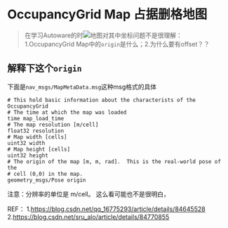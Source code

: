# OccupancyGrid Map 占据删格地图
> 在学习Autoware的时![地图](https://github.com/CPFL/Autoware/tree/master/ros/src/computing/perception/semantics/packages/object_map)对其中坐标问题不是很理解：1.OccupancyGrid Map中的`origin`是什么；2.为什么要有offset？？

## 解释下这个`origin`
下面是`nav_msgs/MapMetaData.msg`这种msg格式的具体
```
# This hold basic information about the characterists of the OccupancyGrid
# The time at which the map was loaded
time map_load_time
# The map resolution [m/cell]
float32 resolution
# Map width [cells]
uint32 width
# Map height [cells]
uint32 height
# The origin of the map [m, m, rad].  This is the real-world pose of the
# cell (0,0) in the map.
geometry_msgs/Pose origin
```
注意：分辨率的单位是 m/cell。
这么看可能也不是很明白，


REF：
1.https://blog.csdn.net/qq_16775293/article/details/84645528
2.https://blog.csdn.net/sru_alo/article/details/84770855
